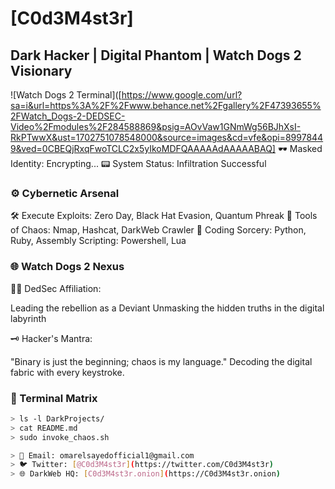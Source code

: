 # \[C0d3M4st3r\]
## Dark Hacker | Digital Phantom | Watch Dogs 2 Visionary
![Watch Dogs 2 Terminal]([https://www.google.com/url?sa=i&url=https%3A%2F%2Fwww.behance.net%2Fgallery%2F47393655%2FWatch_Dogs-2-DEDSEC-Video%2Fmodules%2F284588869&psig=AOvVaw1GNmWg56BJhXsI-RkPTwwX&ust=1702751078548000&source=images&cd=vfe&opi=89978449&ved=0CBEQjRxqFwoTCLC2x5yIkoMDFQAAAAAdAAAAABAQ]
🕶️ Masked Identity: Encrypting...
📟 System Status: Infiltration Successful
### ⚙️ Cybernetic Arsenal
🛠️ Execute Exploits:
Zero Day, Black Hat Evasion, Quantum Phreak
🧲 Tools of Chaos:
Nmap, Hashcat, DarkWeb Crawler
💽 Coding Sorcery:
Python, Ruby, Assembly
Scripting: Powershell, Lua
### 🌐 Watch Dogs 2 Nexus
🕵️‍♂️ DedSec Affiliation:

Leading the rebellion as a Deviant
Unmasking the hidden truths in the digital labyrinth

🗝️ Hacker's Mantra:

"Binary is just the beginning; chaos is my language."
Decoding the digital fabric with every keystroke.

### 🚀 Terminal Matrix
```bash
> ls -l DarkProjects/
> cat README.md
> sudo invoke_chaos.sh

> 📧 Email: omarelsayedofficial1@gmail.com
> 🐦 Twitter: [@C0d3M4st3r](https://twitter.com/C0d3M4st3r)
> 🌐 DarkWeb HQ: [C0d3M4st3r.onion](https://C0d3M4st3r.onion)
